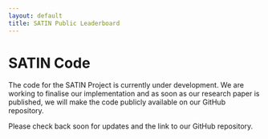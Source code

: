 ```yaml
---
layout: default
title: SATIN Public Leaderboard
---
```


# SATIN Code

<section>
<p>The code for the SATIN Project is currently under development. We are working to finalise our implementation and as soon as our research paper is published, we will make the code publicly available on our GitHub repository.</p>

<p>Please check back soon for updates and the link to our GitHub repository.</p>
</section>

